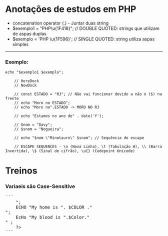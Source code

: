 # Anotações de estudos em PHP

- concatenation operator (.) - Juntar duas string
- $exemplo1 = "PHP\u{1F418}"; // DOUBLE QUOTED: strings que utilizam de aspas duplas
- $exemplo =  'PHP \u{1F596}'; // SINGLE QUOTED: string utiliza aspas simples
---
### Exemplo:
    
    echo "$exemplo1 $exemplo";

        // HereDock
        // NowDock

        // const ESTADO = "RJ"; // Não vai funcionar devido a não o ($) na frente 
        // echo "Moro no ESTADO";
        // echo "Moro no".ESTADO -> MORO NO RJ

        // echo "Estamos no ano de" . date('Y');

        // $nom = "Davy";
        // $snom = "Nogueira";

        // echo "$nom \"Minotauro\" $snom"; // Sequência de escape

        // ESCAPE SEQUENCES - \n (Nova Linha), \t (Tabulação H), \\ (Barra Invertida), \$ (Sinal de cifrão), \u{} (Codepoint Unicode)
# Treinos

### Variaeis são Case-Sensitive
<pre>
´´´
    <?php
         $color = "red";

    echo "My car is ". $color. "<br>";
    ECHO "My home is ". $COLOR ." <br>";
    EcHo "My blood is ".$Color."<br>" ;
    ?>
´´´
</pre>
